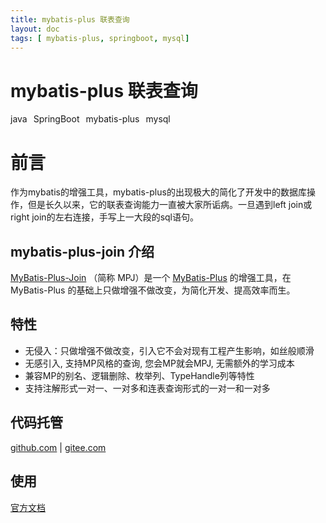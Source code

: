 ```yaml
---
title: mybatis-plus 联表查询
layout: doc
tags: [ mybatis-plus, springboot, mysql]
---
```

# mybatis-plus 联表查询
<el-divider />
<div style='display: flex;gap: 10px;'>
  <el-tag>java</el-tag>
  <el-tag>SpringBoot</el-tag>
  <el-tag>mybatis-plus</el-tag>
  <el-tag>mysql</el-tag>
</div>

# 前言
作为mybatis的增强工具，mybatis-plus的出现极大的简化了开发中的数据库操作，但是长久以来，它的联表查询能力一直被大家所诟病。一旦遇到left join或right join的左右连接，手写上一大段的sql语句。
## mybatis-plus-join 介绍
[MyBatis-Plus-Join](https://ylctmh.com/pages/quickstart/js.html) （简称 MPJ）是一个 [MyBatis-Plus](https://baomidou.com/) 的增强工具，在 MyBatis-Plus 的基础上只做增强不做改变，为简化开发、提高效率而生。

## 特性
* 无侵入：只做增强不做改变，引入它不会对现有工程产生影响，如丝般顺滑
* 无感引入, 支持MP风格的查询, 您会MP就会MPJ, 无需额外的学习成本
* 兼容MP的别名、逻辑删除、枚举列、TypeHandle列等特性
* 支持注解形式一对一、一对多和连表查询形式的一对一和一对多

## 代码托管
[github.com](https://github.com/yulichang/mybatis-plus-join) | [gitee.com](https://gitee.com/best_handsome/mybatis-plus-join)

## 使用
[官方文档](https://ylctmh.com/pages/quickstart/js.html)

